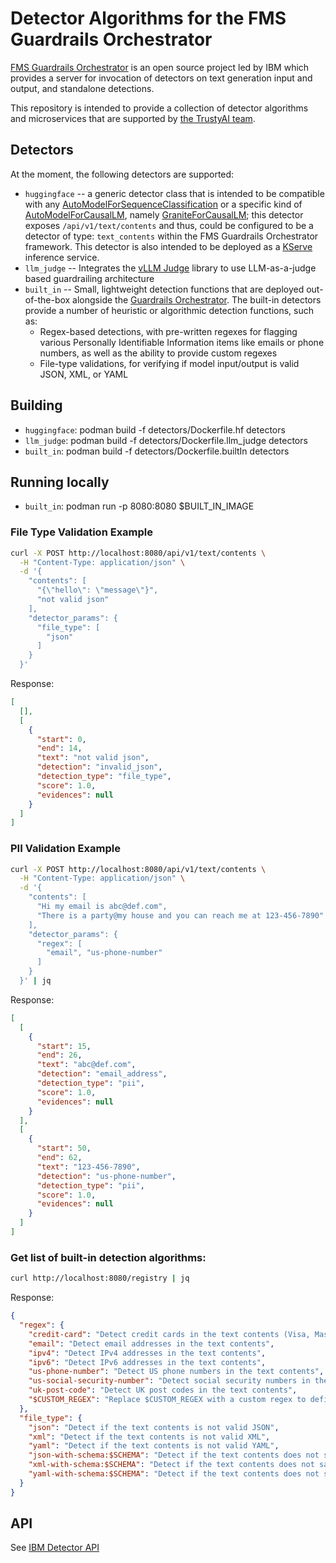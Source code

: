 # Detector Algorithms for the FMS Guardrails Orchestrator

[FMS Guardrails Orchestrator](https://github.com/foundation-model-stack/fms-guardrails-orchestrator) is an open source project led by IBM which provides a server for invocation of detectors on text generation input and output, and standalone detections. 

This repository is intended to provide a collection of detector algorithms and microservices that are supported by [the TrustyAI team](https://github.com/trustyai-explainability).

## Detectors

At the moment, the following detectors are supported:

- `huggingface` -- a generic detector class that is intended to be compatible with any [AutoModelForSequenceClassification](https://huggingface.co/docs/transformers/en/model_doc/auto#transformers.AutoModelForSequenceClassification) or a specific kind of [AutoModelForCausalLM](https://huggingface.co/docs/transformers/en/model_doc/auto#transformers.AutoModelForCausalLM), namely [GraniteForCausalLM](https://github.com/ibm-granite/granite-guardian); this detector exposes `/api/v1/text/contents` and thus, could be configured to be a detector of type: `text_contents` within the FMS Guardrails Orchestrator framework. This detector is also intended to be deployed as a [KServe](https://github.com/kserve/kserve) inference service. 
- `llm_judge` -- Integrates the [vLLM Judge](https://github.com/trustyai-explainability/vllm_judge) library to use LLM-as-a-judge based guardrailing architecture
- `built_in` -- Small, lightweight detection functions that are deployed out-of-the-box alongside the [Guardrails Orchestrator]([https://github.com/foundation-model-stack/fms-guardrails-orchestrator). The built-in detectors provide a number of heuristic or algorithmic detection functions, such as:
  - Regex-based detections, with pre-written regexes for flagging various Personally Identifiable Information items like emails or phone numbers, as well as the ability to provide custom regexes
  - File-type validations, for verifying if model input/output is valid JSON, XML, or YAML


## Building

* `huggingface`: podman build -f detectors/Dockerfile.hf detectors
* `llm_judge`: podman build -f detectors/Dockerfile.llm_judge detectors
* `built_in`: podman build -f detectors/Dockerfile.builtIn detectors

## Running locally
* `built_in`: podman run -p 8080:8080 $BUILT_IN_IMAGE

### File Type Validation Example
```bash
curl -X POST http://localhost:8080/api/v1/text/contents \
  -H "Content-Type: application/json" \
  -d '{
    "contents": [
      "{\"hello\": \"message\"}",
      "not valid json"
    ],
    "detector_params": {
      "file_type": [
        "json"
      ]
    }
  }'
```
Response:
```json
[
  [],
  [
    {
      "start": 0,
      "end": 14,
      "text": "not valid json",
      "detection": "invalid_json",
      "detection_type": "file_type",
      "score": 1.0,
      "evidences": null
    }
  ]
]
```

### PII Validation Example
```bash
curl -X POST http://localhost:8080/api/v1/text/contents \
  -H "Content-Type: application/json" \
  -d '{
    "contents": [
      "Hi my email is abc@def.com",
      "There is a party@my house and you can reach me at 123-456-7890"
    ],
    "detector_params": {
      "regex": [
        "email", "us-phone-number"
      ]
    }
  }' | jq
```
Response:
```json
[
  [
    {
      "start": 15,
      "end": 26,
      "text": "abc@def.com",
      "detection": "email_address",
      "detection_type": "pii",
      "score": 1.0,
      "evidences": null
    }
  ],
  [
    {
      "start": 50,
      "end": 62,
      "text": "123-456-7890",
      "detection": "us-phone-number",
      "detection_type": "pii",
      "score": 1.0,
      "evidences": null
    }
  ]
]
```

### Get list of built-in detection algorithms:
```bash
curl http://localhost:8080/registry | jq
```
Response:
```json
{
  "regex": {
    "credit-card": "Detect credit cards in the text contents (Visa, MasterCard, Amex, Discover, Diners Club, JCB) with Luhn check",
    "email": "Detect email addresses in the text contents",
    "ipv4": "Detect IPv4 addresses in the text contents",
    "ipv6": "Detect IPv6 addresses in the text contents",
    "us-phone-number": "Detect US phone numbers in the text contents",
    "us-social-security-number": "Detect social security numbers in the text contents",
    "uk-post-code": "Detect UK post codes in the text contents",
    "$CUSTOM_REGEX": "Replace $CUSTOM_REGEX with a custom regex to define your own regex detector"
  },
  "file_type": {
    "json": "Detect if the text contents is not valid JSON",
    "xml": "Detect if the text contents is not valid XML",
    "yaml": "Detect if the text contents is not valid YAML",
    "json-with-schema:$SCHEMA": "Detect if the text contents does not satisfy a provided JSON schema. To specify a schema, replace $SCHEMA with a JSON schema.",
    "xml-with-schema:$SCHEMA": "Detect if the text contents does not satisfy a provided XML schema. To specify a schema, replace $SCHEMA with an XML Schema Definition (XSD)",
    "yaml-with-schema:$SCHEMA": "Detect if the text contents does not satisfy a provided schema. To specify a schema, replace $SCHEMA with a JSON schema. That's not a typo, you validate YAML with a JSON schema!"
  }
}

```

## API
See [IBM Detector API](https://foundation-model-stack.github.io/fms-guardrails-orchestrator/?urls.primaryName=Detector+API)